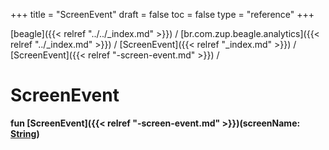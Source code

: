 +++
title = "ScreenEvent"
draft = false
toc = false
type = "reference"
+++

[beagle]({{< relref "../../_index.md" >}}) / [br.com.zup.beagle.analytics]({{< relref "../_index.md" >}}) / [ScreenEvent]({{< relref "_index.md" >}}) / [ScreenEvent]({{< relref "-screen-event.md" >}}) / 



# ScreenEvent  
  
<b><b>fun [ScreenEvent]({{< relref "-screen-event.md" >}})(screenName: [String](https://kotlinlang.org/api/latest/jvm/stdlib/kotlin/-string/index.html))</b></b>  




